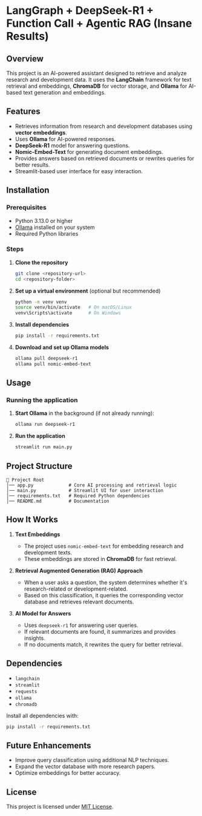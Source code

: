 # LangGraph + DeepSeek-R1 + Function Call + Agentic RAG (Insane Results)

## Overview

This project is an AI-powered assistant designed to retrieve and analyze research and development data. It uses the **LangChain** framework for text retrieval and embeddings, **ChromaDB** for vector storage, and **Ollama** for AI-based text generation and embeddings.

## Features

- Retrieves information from research and development databases using **vector embeddings**.
- Uses **Ollama** for AI-powered responses.
- **DeepSeek-R1** model for answering questions.
- **Nomic-Embed-Text** for generating document embeddings.
- Provides answers based on retrieved documents or rewrites queries for better results.
- Streamlit-based user interface for easy interaction.

## Installation

### Prerequisites

- Python 3.13.0 or higher
- [Ollama](https://ollama.com/) installed on your system
- Required Python libraries

### Steps

1. **Clone the repository**

   ```bash
   git clone <repository-url>
   cd <repository-folder>
   ```

2. **Set up a virtual environment** (optional but recommended)

   ```bash
   python -m venv venv
   source venv/bin/activate   # On macOS/Linux
   venv\Scripts\activate      # On Windows
   ```

3. **Install dependencies**

   ```bash
   pip install -r requirements.txt
   ```

4. **Download and set up Ollama models**

   ```bash
   ollama pull deepseek-r1
   ollama pull nomic-embed-text
   ```

## Usage

### Running the application

1. **Start Ollama** in the background (if not already running):

   ```bash
   ollama run deepseek-r1
   ```

2. **Run the application**

   ```bash
   streamlit run main.py
   ```

## Project Structure

```
📁 Project Root
│── app.py             # Core AI processing and retrieval logic
│── main.py            # Streamlit UI for user interaction
│── requirements.txt   # Required Python dependencies
│── README.md          # Documentation
```

## How It Works

1. **Text Embeddings**

   - The project uses `nomic-embed-text` for embedding research and development texts.
   - These embeddings are stored in **ChromaDB** for fast retrieval.

2. **Retrieval Augmented Generation (RAG) Approach**

   - When a user asks a question, the system determines whether it's research-related or development-related.
   - Based on this classification, it queries the corresponding vector database and retrieves relevant documents.

3. **AI Model for Answers**
   - Uses `deepseek-r1` for answering user queries.
   - If relevant documents are found, it summarizes and provides insights.
   - If no documents match, it rewrites the query for better retrieval.

## Dependencies

- `langchain`
- `streamlit`
- `requests`
- `ollama`
- `chromadb`

Install all dependencies with:

```bash
pip install -r requirements.txt
```

## Future Enhancements

- Improve query classification using additional NLP techniques.
- Expand the vector database with more research papers.
- Optimize embeddings for better accuracy.

## License

This project is licensed under [MIT License](LICENSE).

